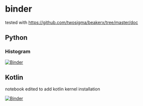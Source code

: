 # binder

tested with https://github.com/twosigma/beakerx/tree/master/doc

## Python

### Histogram
[![Binder](https://mybinder.org/badge_logo.svg)](https://mybinder.org/v2/gh/4d-for-ios-sdk/binder/master?filepath=python/Histogram.ipynb)

## Kotlin

notebook edited to add kotlin kernel installation

[![Binder](https://mybinder.org/badge_logo.svg)](https://mybinder.org/v2/gh/4d-for-ios-sdk/binder/master?filepath=kotlin/Kotlin.ipynb)
